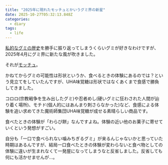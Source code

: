 ```yaml
---
title: "2025年に現れたモッチュとかいうグミ界の新星"
date: 2025-10-27T05:32:13.848Z
categories:
  - diary
tags:
  - life
---
```


[私的なグミの歴史](https://www.atepoyo.com/articles/2020-10-06)を勝手に振り返ってしまうくらいグミが好きなわけですが、2025年4月にグミ界に新たな風が吹きました。

それが[モッチュ](https://www.uha-mikakuto.co.jp/catalog/gummy/gu276.html)。

かねてからグミの可能性は形状というか、食べるときの体験にあるのでは？という見立てをしていたんですが、UHA味覚糖は形状ではなくあくまで食感で勝負してきました。

コロロ(宗教戦争を生み出したグミ)や忍者めし(硬いグミに狂わされた人間が辿り着く場所)、モチド(個人的にはあんまり刺さらなかった)など、食感による体験を追い求めてきた魔術師集団UHA味覚糖が成せる素晴らしい商品です。

食べたときの体験が「わらび餅」なんですよね。体験の近い他のお菓子に寄せていくという発想がすごい。

自分も「一口で食べられない噛みちぎるグミ」が来るんじゃないかと思っていた時期はあるんですが、結局一口食べたときの体験が変わらないと食べ物としての体験に違いが生まれなくて一発屋になってしまうなと反省しました。反省しても何にも活かせませんが…。
